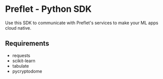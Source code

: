 # Preflet - Python SDK

Use this SDK to communicate with Preflet's services to make your ML apps cloud native.



## Requirements
- requests
- scikit-learn
- tabulate
- pycryptodome
